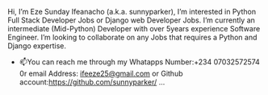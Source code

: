  Hi, I’m Eze Sunday Ifeanacho (a.k.a. sunnyparker),
 I’m interested in Python Full Stack Developer Jobs or Django web Developer Jobs.
 I’m currently an intermediate (Mid-Python) Developer with over 5years experience Software Engineer.
 I’m looking to collaborate on any Jobs that requires a Python and Django expertise.
- 📫You can reach me through my Whatapps Number:+234 07032572574 0r email Address: ifeeze25@gmail.com
or Github account:https://github.com/sunnyparker/ ...

<!---
sunnyparker/sunnyparker is a ✨ special ✨ repository because its `README.md` (this file) appears on your GitHub profile.
You can click the Preview link to take a look at your changes.
--->

